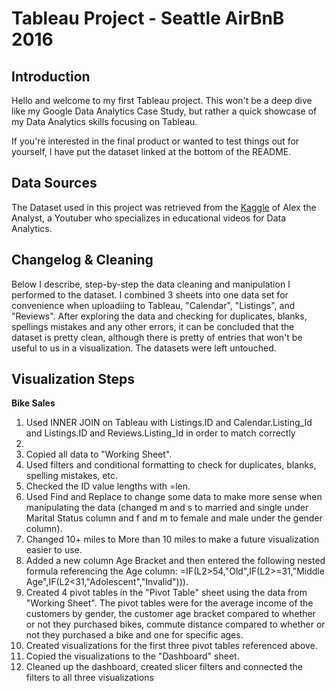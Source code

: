 # Tableau Project - Seattle AirBnB 2016
## Introduction

Hello and welcome to my first Tableau project. This won't be a deep dive like my Google Data Analytics Case Study, but rather a quick showcase of my Data Analytics skills focusing on Tableau.  

If you're interested in the final product or wanted to test things out for yourself, I have put the dataset linked at the bottom of the README.



## Data Sources

The Dataset used in this project was retrieved from the [Kaggle](https://www.kaggle.com/datasets/alexanderfreberg/airbnb-listings-2016-dataset) of Alex the Analyst, a Youtuber who specializes in educational videos for Data Analytics.



## Changelog & Cleaning

Below I describe, step-by-step the data cleaning and manipulation I performed to the dataset.  I combined 3 sheets into one data set for convenience when uploadiing to Tableau, "Calendar", "Listings", and "Reviews". After exploring the data and checking for duplicates, blanks, spellings mistakes and any other errors, it can be concluded that the dataset is pretty clean, although there is pretty of entries that won't be useful to us in a visualization.  The datasets were left untouched.



## Visualization Steps

**Bike Sales**  
  1. Used INNER JOIN on Tableau with Listings.ID and Calendar.Listing_Id and Listings.ID and Reviews.Listing_Id in order to match correctly
  2. 
  3. Copied all data to "Working Sheet".
  4. Used filters and conditional formatting to check for duplicates, blanks, spelling mistakes, etc.
  5. Checked the ID value lengths with =len.
  6. Used Find and Replace to change some data to make more sense when manipulating the data (changed m and s to married and single under Marital Status column and f and m to female and male under the gender column).
  7. Changed 10+ miles to More than 10 miles to make a future visualization easier to use.
  8. Added a new column Age Bracket and then entered the following nested formula referencing the Age column: =IF(L2>54,"Old",IF(L2>=31,"Middle Age",IF(L2<31,"Adolescent","Invalid"))).
  9. Created 4 pivot tables in the "Pivot Table" sheet using the data from "Working Sheet".  The pivot tables were for the average income of the customers by gender, the customer age bracket compared to whether or not they purchased bikes, commute distance compared to whether or not they purchased a     bike and one for specific ages.
  10. Created visualizations for the first three pivot tables referenced above.
  11. Copied the visualizations to the "Dashboard" sheet.
  12. Cleaned up the dashboard, created slicer filters and connected the filters to all three visualizations
